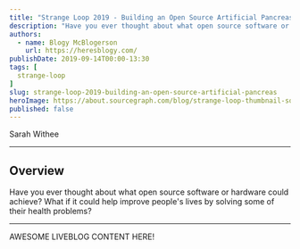 ```yaml
---
title: "Strange Loop 2019 - Building an Open Source Artificial Pancreas"
description: "Have you ever thought about what open source software or hardware could achieve? What if it could help improve people's lives by solving some of their health problems?"
authors:
  - name: Blogy McBlogerson
    url: https://heresblogy.com/
publishDate: 2019-09-14T00:00-13:30
tags: [
  strange-loop
]
slug: strange-loop-2019-building-an-open-source-artificial-pancreas
heroImage: https://about.sourcegraph.com/blog/strange-loop-thumbnail-square-v2.jpg
published: false
---
```


<div class="container p-0 liveblog-presenters">
  <div class="row m-0">
      <p class=" mr-12 m-0">
        <span class="liveblog-presenters__name">Sarah Withee</span>
        <a href="https://twitter.com/geekygirlsarah" target="_blank" title="Twitter"><i class="fa fa-twitter pr-2"></i></a>
        <a href="https://github.com/geekygirlsarah" target="_blank" title="GitHub"><i class="fa fa-github pr-2"></i></a>
        <a href="https://sarahwithee.com" target="_blank" title="Speaker's site"><i class="fa fa-globe pr-2"></i></a>
      </p>
  </div>
</div>

---

## Overview

Have you ever thought about what open source software or hardware could achieve? What if it could help improve people's lives by solving some of their health problems?

---

AWESOME LIVEBLOG CONTENT HERE!

<!-- Note on images
  Images (e.g. my_image.jpg) should be put in the `website/static/blog/strange-loop-2019` directory, with the path to the image in your post being `/blog/strange-loop-2019/my_image.jpg`. If you'd rather host the images somewhere else for ease of use, that's fine too.

  Please also try to keep your images to a reasonable size by:
    - Using JPEG compression, unless image is mostly solid color
    - JPEG compression set between 60%-80%
    - Resizing the image to be no wider then 750px
    - If PNG, use a tool like ImageOptim (https://imageoptim.com/mac) to optimize the file size

  I suggest re-sizing and compressing all the images in one batch as a last step.
-->
